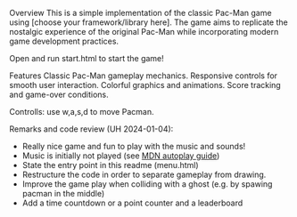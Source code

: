 Overview
This is a simple implementation of the classic Pac-Man game using [choose your framework/library here]. The game aims to replicate the nostalgic experience of the original Pac-Man while incorporating modern game development practices.

Open and run start.html to start the game!

Features
Classic Pac-Man gameplay mechanics.
Responsive controls for smooth user interaction.
Colorful graphics and animations.
Score tracking and game-over conditions.

Controlls:
use w,a,s,d to move Pacman.

Remarks and code review (UH 2024-01-04):
- Really nice game and fun to play with the music and sounds!
- Music is initially not played (see [MDN autoplay guide](https://developer.mozilla.org/en-US/docs/Web/Media/Autoplay_guide))
- State the entry point in this readme (menu.html)
- Restructure the code in order to separate gameplay from drawing.
- Improve the game play when colliding with a ghost (e.g. by spawing pacman in the middle)
- Add a time countdown or a point counter and a leaderboard 
